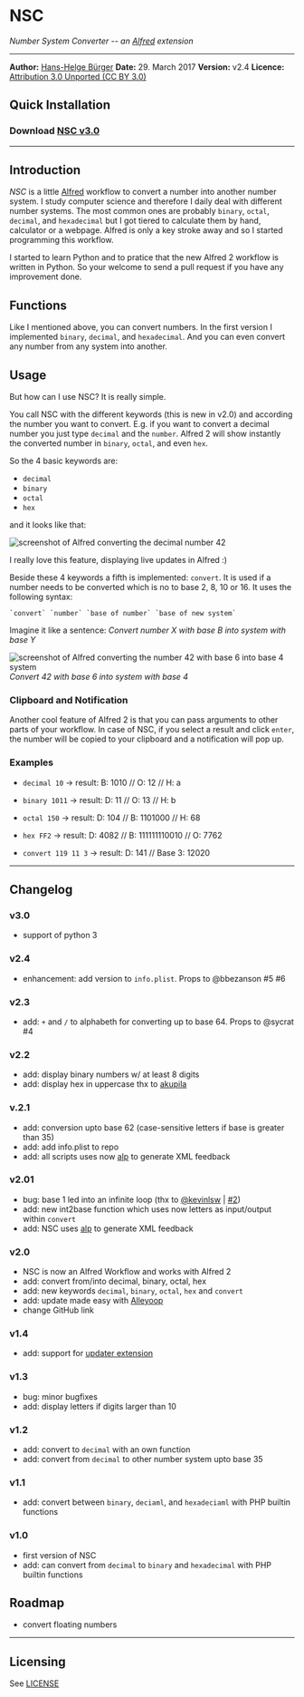 # NSC
*Number System Converter -- an [Alfred](http://www.alfredapp.com/) extension*
* * *

**Author:** [Hans-Helge B&uuml;rger](http://www.hanshelgebuerger.de "Hans-Helge Bürger - Webpage")
**Date:** 29. March 2017
**Version:** v2.4
**Licence:** [Attribution 3.0 Unported (CC BY 3.0)](http://creativecommons.org/licenses/by/3.0/ "Attribution 3.0 Unported (CC BY 3.0)")

## Quick Installation
### Download [NSC v3.0](https://github.com/yiyayiyayo/NSC/raw/alfredextension/nsc-v3.0.alfredworkflow)


---
## Introduction

*NSC* is a little [Alfred](http://www.alfredapp.com/) workflow to convert a number into another number system. I study computer science and therefore I daily deal with different number systems. The most common ones are probably `binary`, `octal`, `decimal`, and `hexadecimal` but I got tiered to calculate them by hand, calculator or a webpage. Alfred is only a key stroke away and so I started programming this workflow.


I started to learn Python and to pratice that the new Alfred 2 workflow is written in Python. So your welcome to send a pull request if you have any improvement done.

## Functions

Like I mentioned above, you can convert numbers. In the first version I implemented `binary`, `decimal`, and `hexadecimal`. And you can even convert any number from any system into another.

## Usage

But how can I use NSC? It is really simple.

You call NSC with the different keywords (this is new in v2.0) and according the number you want to convert. E.g. if you want to convert a decimal number you just type `decimal` and the `number`. Alfred 2 will show instantly the converted number in `binary`, `octal`, and even `hex`.

So the 4 basic keywords are:

* `decimal`
* `binary`
* `octal`
* `hex`

and it looks like that:

![screenshot of Alfred converting the decimal number 42](img/README_decimal.png)

I really love this feature, displaying live updates in Alfred :)

Beside these 4 keywords a fifth is implemented: `convert`. It is used if a number needs to be converted which is no to base 2, 8, 10 or 16. It uses the following syntax:

	`convert` `number` `base of number` `base of new system`

Imagine it like a sentence: _Convert number X with base B into system with base Y_

![screenshot of Alfred converting the number 42 with base 6 into base 4 system](img/README_convert.png)
_Convert 42 with base 6 into system with base 4_

### Clipboard and Notification
Another cool feature of Alfred 2 is that you can pass arguments to other parts of your workflow. In case of NSC, if you select a result and click `enter`, the number will be copied to your clipboard and a notification will pop up.

### Examples

* `decimal 10` → result: B: 1010 // O: 12 // H: a

* `binary 1011` → result: D: 11 // O: 13 // H: b

* `octal 150` → result: D: 104 // B: 1101000 // H: 68

* `hex FF2` → result: D: 4082 // B: 111111110010 // O: 7762

* `convert 119 11 3` → result: D: 141 // Base 3: 12020

---

## Changelog
### v3.0
* support of python 3

### v2.4
* enhancement: add version to `info.plist`. Props to @bbezanson #5 #6

### v2.3
* add: `+` and `/` to alphabeth for converting up to base 64. Props to @sycrat #4

### v2.2
* add: display binary numbers w/ at least 8 digits
* add: display hex in uppercase
thx to [akupila](https://github.com/akupila)

### v.2.1
* add: conversion upto base 62 (case-sensitive letters if base is greater than 35)
* add: add info.plist to repo
* add: all scripts uses now [alp](https://github.com/phyllisstein/alp) to generate XML feedback

### v2.01
* bug: base 1 led into an infinite loop (thx to [@kevinlsw](https://github.com/kevinlsw) | [#2](https://github.com/obstschale/NSC/issues/2))
* add: new int2base function which uses now letters as input/output within `convert`
* add: NSC uses [alp](https://github.com/phyllisstein/alp) to generate XML feedback

### v2.0
* NSC is now an Alfred Workflow and works with Alfred 2
* add: convert from/into decimal, binary, octal, hex
* add: new keywords `decimal`, `binary`, `octal`, `hex` and `convert`
* add: update made easy with [Alleyoop](http://www.alfredforum.com/topic/1582-alleyoop-update-alfred-workflows/)
* change GitHub link


### v1.4
* add: support for [updater extension](http://jdfwarrior.tumblr.com/updater)

### v1.3
* bug: minor bugfixes
* add: display letters if digits larger than 10

### v1.2
* add: convert to `decimal` with an own function
* add: convert from `decimal` to other number system upto base 35

### v1.1
* add: convert between `binary`, `deciaml`, and  `hexadeciaml` with PHP builtin functions

### v1.0
* first version of NSC
* add: can convert from `decimal` to `binary` and `hexadecimal` with PHP builtin functions

## Roadmap
* convert floating numbers

---
## Licensing

See [LICENSE](LICENSE)
